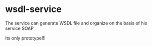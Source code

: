 wsdl-service
============

The service can generate WSDL file and organize on the basis of his service SOAP

Its only prototype!!!
